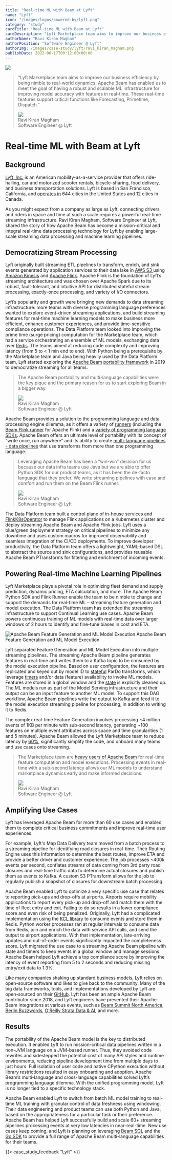 ```yaml
---
title: "Real-time ML with Beam at Lyft"
name: "Lyft"
icon: "/images/logos/powered-by/lyft.png"
category: "study"
cardTitle: "Real-time ML with Beam at Lyft"
cardDescription: "Lyft Marketplace team aims to improve our business efficiency by being nimble to real-world dynamics. Apache Beam has enabled us to meet the goal of having a robust and scalable ML infrastructure for improving model accuracy with features in real-time. These real-time features support critical functions like Forecasting, Primetime, Dispatch."
authorName: "Ravi Kiran Magham"
authorPosition: "Software Engineer @ Lyft"
authorImg: /images/case-study/lyft/ravi_kiran_magham.png
publishDate: 2022-06-17T00:12:00+00:00
---
```

<!--
Licensed under the Apache License, Version 2.0 (the "License");
you may not use this file except in compliance with the License.
You may obtain a copy of the License at

http://www.apache.org/licenses/LICENSE-2.0

Unless required by applicable law or agreed to in writing, software
distributed under the License is distributed on an "AS IS" BASIS,
WITHOUT WARRANTIES OR CONDITIONS OF ANY KIND, either express or implied.
See the License for the specific language governing permissions and
limitations under the License.
-->
<div class="case-study-opinion">
    <div class="case-study-opinion-img">
        <img class="case-study-opinion-img-cropped" src="/images/logos/powered-by/lyft.png"/>
    </div>
    <blockquote class="case-study-quote-block">
      <p class="case-study-quote-text">
        “Lyft Marketplace team aims to improve our business efficiency by being nimble to real-world dynamics. Apache Beam has enabled us to meet the goal of having a robust and scalable ML infrastructure for improving model accuracy with features in real-time. These real-time features support critical functions like Forecasting, Primetime, Dispatch.”
      </p>
      <div class="case-study-quote-author">
        <div class="case-study-quote-author-img">
            <img src="/images/case-study/lyft/ravi_kiran_magham.png">
        </div>
        <div class="case-study-quote-author-info">
            <div class="case-study-quote-author-name">
              Ravi Kiran Magham
            </div>
            <div class="case-study-quote-author-position">
              Software Engineer @ Lyft
            </div>
        </div>
      </div>
    </blockquote>
</div>
<div class="case-study-post">

# Real-time ML with Beam at Lyft

## Background

[Lyft, Inc.](https://www.lyft.com/) is an American mobility-as-a-service provider that offers ride-hailing, car and motorized scooter rentals, bicycle-sharing, food delivery, and business transportation solutions. Lyft is based in San Francisco, California, and [operates in](https://www.lyft.com/rider/cities) 644 cities in the United States and 12 cities in Canada.

As you might expect from a company as large as Lyft, connecting drivers and riders in space and time at such a scale requires a powerful real-time streaming infrastructure. Ravi Kiran Magham, Software Engineer at Lyft, shared the story of how Apache Beam has become a mission-critical and integral real-time data processing technology for Lyft by enabling large-scale streaming data processing and machine learning pipelines.

## Democratizing Stream Processing

Lyft originally built streaming ETL pipelines to transform, enrich, and sink events generated by application services to their data lake in [AWS S3 ](https://aws.amazon.com/s3/) using [Amazon Kinesis](https://aws.amazon.com/kinesis/) and [Apache Flink](https://flink.apache.org/). Apache Flink is the foundation of Lyft’s streaming architecture and was chosen over Apache Spark due to its robust, fault-tolerant, and intuitive API for distributed stateful stream processing, exactly-once processing, and variety of I/O connectors.

Lyft’s popularity and growth were bringing new demands to data streaming infrastructure: more teams with diverse programming language preferences wanted to explore event-driven streaming applications, and build streaming features for real-time machine learning models to make business more efficient, enhance customer experiences, and provide time-sensitive compliance operations. The Data Platform team looked into improving the prime time (surge pricing) computation for the Marketplace team, which had a service orchestrating an ensemble of ML models, exchanging data over [Redis](https://redis.com/). The teams aimed at reducing code complexity and improving latency (from 5 to < 1 min end to end).  With Python being a prerequisite by the Marketplace team and Java being heavily used by the Data Platform team, Lyft started exploring the [Apache Beam](/) [portability framework](/roadmap/portability/) in 2019 to democratize streaming for all teams.

<blockquote class="case-study-quote-block case-study-quote-wrapped">
  <p class="case-study-quote-text">
    The Apache Beam portability and multi-language capabilities were the key pique and the primary reason for us to start exploring Beam in a bigger way.
  </p>
  <div class="case-study-quote-author">
    <div class="case-study-quote-author-img">
        <img src="/images/case-study/lyft/ravi_kiran_magham.png">
    </div>
    <div class="case-study-quote-author-info">
        <div class="case-study-quote-author-name">
          Ravi Kiran Magham
        </div>
        <div class="case-study-quote-author-position">
          Software Engineer @ Lyft
        </div>
    </div>
  </div>
</blockquote>

Apache Beam provides a solution to the programming language and data processing engine dilemma, as it offers a variety of [runners](/documentation/basics/#runner) (including the [Beam Flink runner](/documentation/runners/flink/) for Apache Flink) and a [variety of programming language SDKs](/documentation/sdks/java/). Apache Beam offers an ultimate level of portability with its concept of “write once, run anywhere” and its ability to create [multi-language pipelines - data pipelines](/documentation/programming-guide/#multi-language-pipelines) that use transforms from more than one programming language.

<blockquote class="case-study-quote-block case-study-quote-wrapped">
  <p class="case-study-quote-text">
    Leveraging Apache Beam has been a “win-win” decision for us because our data infra teams use Java but we are able to offer Python SDK for our product teams, as it has been the de-facto language that they prefer. We write streaming pipelines with ease and comfort and run them on the Beam Flink runner.
  </p>
  <div class="case-study-quote-author">
    <div class="case-study-quote-author-img">
        <img src="/images/case-study/lyft/ravi_kiran_magham.png">
    </div>
    <div class="case-study-quote-author-info">
        <div class="case-study-quote-author-name">
          Ravi Kiran Magham
        </div>
        <div class="case-study-quote-author-position">
          Software Engineer @ Lyft
        </div>
    </div>
  </div>
</blockquote>

The Data Platform team built a control plane of in-house services and [FlinkK8sOperator](https://github.com/lyft/flinkk8soperator) to manage Flink applications on a Kubernetes cluster and deploy streaming Apache Beam and Apache Flink jobs.  Lyft uses a blue/green deployment strategy on critical pipelines to minimize any downtime and uses custom macros for improved observability and seamless integration of the CI/CD deployments.  To improve developer productivity, the Data Platform team offers a lightweight, YAML-based DSL to abstract the source and sink configurations, and provides reusable Apache Beam PTransforms for filtering and enrichment of incoming events.

## Powering Real-time Machine Learning Pipelines

Lyft Marketplace plays a pivotal role in optimizing fleet demand and supply prediction, dynamic pricing, ETA calculation, and more. The Apache Beam Python SDK and Flink Runner enable the team to be nimble to change and support the demands for real-time ML – streaming feature generation and model execution. The Data Platform team has extended the streaming infrastructure to support Continual Learning use cases. Apache Beam powers continuous training of ML models with real-time data over larger windows of 2 hours to identify and fine-tune biases in cost and ETA.

<div class="post-scheme">
    <img src="/images/case-study/lyft/apache_beam_ml_features_generation.svg" alt="Apache Beam Feature Generation and ML Model Execution">
    <span>Apache Beam Feature Generation and ML Model Execution </span>
</div>

Lyft separated Feature Generation and ML Model Execution into multiple streaming pipelines. The streaming Apache Beam pipeline generates features in real-time and writes them to a Kafka topic to be consumed by the model execution pipeline. Based on user configuration, the features are replicated and keyed out by model ID to [stateful](/blog/stateful-processing/) ParDo transforms, which leverage [timers](/documentation/programming-guide/#timers) and/or data (feature) availability to invoke  ML models. Features are stored in a global window and the [state](/documentation/programming-guide/#state-and-timers) is explicitly cleaned up. The ML models run as part of the Model Serving infrastructure and their output can be an input feature to another ML model. To support this DAG workflow, Apache Beam pipelines write the output to Kafka and feed it to the model execution streaming pipeline for processing, in addition to writing it to Redis.

The complex real-time Feature Generation involves processing ~4 million events of 1KB per minute with sub-second latency, generating ~100 features on multiple event attributes across space and time granularities (1 and 5 minutes). Apache Beam allowed the Lyft Marketplace team to reduce latency by [60%](https://conferences.oreilly.com/strata/strata-ca-2019/cdn.oreillystatic.com/en/assets/1/event/290/The%20magic%20behind%20your%20Lyft%20ride%20prices_%20A%20case%20study%20on%20machine%20learning%20and%20streaming%20Presentation.pdf), significantly simplify the code, and onboard many teams and use cases onto streaming.

<blockquote class="case-study-quote-block case-study-quote-wrapped">
  <p class="case-study-quote-text">
    The Marketplace team are <a href="https://eng.lyft.com/gotchas-of-stream-processing-data-skewness-cfba58eb45d4">heavy users of Apache Beam</a> for real-time feature computation and model executions. Processing events in real-time with a sub-second latency allows our ML models to understand marketplace dynamics early and make informed decisions.
  </p>
  <div class="case-study-quote-author">
    <div class="case-study-quote-author-img">
        <img src="/images/case-study/lyft/ravi_kiran_magham.png">
    </div>
    <div class="case-study-quote-author-info">
        <div class="case-study-quote-author-name">
          Ravi Kiran Magham
        </div>
        <div class="case-study-quote-author-position">
          Software Engineer @ Lyft
        </div>
    </div>
  </div>
</blockquote>

## Amplifying Use Cases

Lyft has leveraged Apache Beam for more than 60 use cases and enabled them to complete critical business commitments and improve real-time user experiences.

For example, Lyft's Map Data Delivery team moved from a batch process to a streaming pipeline for identifying road closures in real-time. Their Routing Engine uses this information to determine the best routes, improve ETA and provide a better driver and customer experience.  The job processes ~400k events per second, conflates streams of data coming from 3rd party road closures and real-time traffic data to determine actual closures and publish them as events to Kafka. A custom S3 PTransform allows for the job to regularly publish a snapshot of closures for downstream batch processing.

Apache Beam enabled Lyft to optimize a very specific use case that relates to reporting pick-ups and drop-offs at airports. Airports require mobility applications to report every pick-up and drop-off and match them with the time of fleet entry and exit. Failing to do so results in a lower compliance score and even risk of being penalized. Originally, Lyft had a complicated implementation using the [KCL library](https://docs.aws.amazon.com/streams/latest/dev/kinesis-record-processor-implementation-app-py.html) to consume events and store them in Redis. Python worker processes ran at regular intervals to consume data from Redis, join and enrich the data with service API calls, and send the output to airport applications.  With that implementation,  late-arriving updates and out-of-order events significantly impacted the completeness score.  Lyft migrated the use case to a streaming Apache Beam pipeline with state and timers to keep events in a global window and manage sessions. Apache Beam helped Lyft achieve a top compliance score by improving the latency of event reporting from 5 to 2 seconds and reducing missing entry/exit data to 1.3%.

Like many companies shaking up standard business models, Lyft relies on open-source software and likes to give back to the community. Many of the big data frameworks, tools, and implementations developed by Lyft are open-sourced on their [GitHub](https://github.com/orgs/lyft/repositories). Lyft has been an ample Apache Beam contributor since 2018, and Lyft engineers have presented their Apache Beam integrations at various events, such as [Beam Summit North America](https://www.youtube.com/watch?v=D_NA-LY1xP0), [Berlin Buzzwords](https://2019.berlinbuzzwords.de/sites/2019.berlinbuzzwords.de/files/media/documents/streaming_at_lyft_-_berlin_buzzwords_2019.pdf), [O’Reilly Strata Data & AI](https://conferences.oreilly.com/strata/strata-ca-2019/cdn.oreillystatic.com/en/assets/1/event/290/The%20magic%20behind%20your%20Lyft%20ride%20prices_%20A%20case%20study%20on%20machine%20learning%20and%20streaming%20Presentation.pdf), and more.

## Results

The portability of the Apache Beam model is the key to distributed execution. It enabled Lyft to run mission-critical data pipelines written in a non-JVM language on a JVM-based runner. Thus, they avoided code rewrites and sidestepped the potential cost of many API styles and runtime environments, reducing pipeline development time from multiple days to just hours. Full isolation of user code and native CPython execution without library restrictions resulted in easy onboarding and adoption. Apache Beam’s multi-language and cross-language capabilities solved Lyft’s programming language dilemma. With the unified programming model, Lyft is no longer tied to a specific technology stack.

Apache Beam enabled  Lyft to switch from batch ML model training to real-time ML training with granular control of data freshness using windowing. Their data engineering and product teams can use both Python and Java, based on the appropriateness for a particular task or their preference. Apache Beam has helped Lyft successfully build and scale 60+ streaming pipelines processing events at very low latencies in near-real-time. New use cases keep coming, and Lyft is planning on leveraging [Beam SQL](/documentation/dsls/sql/overview/) and the [Go SDK](/documentation/sdks/go/) to provide a full range of Apache Beam multi-language capabilities for their teams.

{{< case_study_feedback "Lyft" >}}

</div>
<div class="clear-nav"></div>
